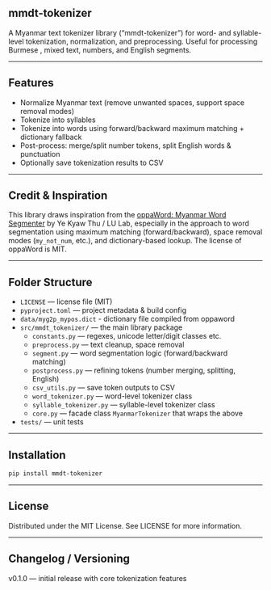 ## mmdt-tokenizer
A Myanmar text tokenizer library (“mmdt-tokenizer”) for word- and syllable-level tokenization, normalization, and preprocessing. Useful for processing Burmese , mixed text, numbers, and English segments.

---

## Features

- Normalize Myanmar text (remove unwanted spaces, support space removal modes)  
- Tokenize into syllables  
- Tokenize into words using forward/backward maximum matching + dictionary fallback  
- Post-process: merge/split number tokens, split English words & punctuation  
- Optionally save tokenization results to CSV  

---

## Credit & Inspiration

This library draws inspiration from the [oppaWord: Myanmar Word Segmenter](https://github.com/ye-kyaw-thu/oppaWord) by Ye Kyaw Thu / LU Lab, especially in the approach to word segmentation using maximum matching (forward/backward), space removal modes (`my_not_num`, etc.), and dictionary-based lookup. The license of oppaWord is MIT.  

---
## Folder Structure

- `LICENSE` — license file (MIT)  
- `pyproject.toml` — project metadata & build config  
- `data/myg2p_mypos.dict` - dictionary file compiled from oppaword
- `src/mmdt_tokenizer/` — the main library package  
  - `constants.py` — regexes, unicode letter/digit classes etc.  
  - `preprocess.py` — text cleanup, space removal  
  - `segment.py` — word segmentation logic (forward/backward matching)  
  - `postprocess.py` — refining tokens (number merging, splitting, English)  
  - `csv_utils.py` — save token outputs to CSV  
  - `word_tokenizer.py` — word-level tokenizer class  
  - `syllable_tokenizer.py` — syllable-level tokenizer class  
  - `core.py` — facade class `MyanmarTokenizer` that wraps the above  
- `tests/` — unit tests  

---

## Installation

```bash
pip install mmdt-tokenizer
```
---
## License
Distributed under the MIT License. See LICENSE for more information.

---
## Changelog / Versioning

v0.1.0 — initial release with core tokenization features
